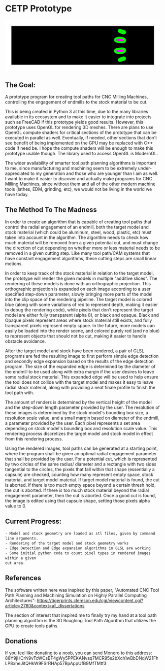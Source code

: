 # CETP Prototype

 ![A Jowwi, a raptor-like creature, by DarkEdgeTV, model made by me.](./exampleImages/jowwi_example_render.gif "Additive slices of a sculpted 3D model.")

## The Goal:
A prototype program for creating tool paths for CNC Milling Machines,
controlling the engagement of endmills to the stock material to be cut. 

This is being created in Python 3 at this time, due to the many libraries
available in its ecosystem and to make it easier to integrate into projects such
as FreeCAD if this prototype yields good results. However, this prototype uses
OpenGL for rendering 3D meshes. There are plans to use OpenGL compute shaders
for critical sections of the prototype that can be executed in parallel as well.
Eventually, if needed, other sections that don't see benefit of being
implemented on the GPU may be replaced with C++ code if need be. I hope the
compute shaders will be enough to make this prototype usable though. The library
used to access OpenGL is ModernGL.

The wider availability of smarter tool path planning algorithms is important to
me, since manufacturing and machining seem to be extremely under-appreciated to
my generation and those who are younger than I am as well. I want to make it
easier to discover and actually make programs for CNC Milling Machines, since
without them and all of the other modern machine tools (lathes, EDM, grinding,
etc), we would not be living in the world we have today.

## The Method To The Madness

In order to create an algorithm that is capable of creating tool paths that
control the radial engagement of an endmill, both the target model and stock
material (which could be aluminum, steel, wood, plastic, etc) must taken into
account in the algorithm. The algorithm needs to check how much material will be
removed from a given potential cut, and must change the direction of cut
depending on whether more or less material needs to be removed in a given
cutting step. Like many tool path/CAM systems that have constant engagement
algorithms, these cutting steps are small linear motions.

In order to keep track of the stock material in relation to the target model,
the prototype will render the given models in multiple "additive slices". The
rendering of these models is done with an orthographic projection. This
orthographic projection is expanded on each image according to a user specified
step-down parameter, slowly bringing more parts of the model into the clip space
of the rendering pipeline.  The target model is colored blue (along with some
variations of red to represent depth, making it easier to debug the rendering
code), while pixels that don't represent the target model are either fully
transparent (alpha 0), or black and opaque. Black and Opaque pixels represent
areas where stock material still exists, and fully transparent pixels represent
empty space. In the future, more models can easily be loaded into the render
scene, and colored purely red (and no blue) to represent objects that should not
be cut, making it easier to handle obstacle avoidance.

After the target model and stock have been rendered, a pair of GLSL programs are
fed the resulting image to first perform simple edge detection and secondly edge
expansion based on the results of the edge detection program. The size of the
expanded edge is determined by the diameter of the endmill to be used along with
extra margin if the user desires to leave some radial stock material. This
expanded edge will be used to help ensure the tool does not collide with the
target model and makes it easy to leave radial stock material, along with
providing a neat finale profile to finish the tool path with.

The amount of renders is determined by the vertical height of the model and the
step-down length parameter provided by the user. The resolution of these images
is determined by the stock model's bounding box size, a resolution scale value,
and a small margin based on diameter of the endmill, a parameter provided by the
user. Each pixel represents a set area depending on stock model's bounding box
and resolution scale value. This rendering process discretizes the target model
and stock model in effect from this rendering process.

Using the rendered images, tool paths can be generated at a starting point,
where the program shall be given an optimal radial engagement parameter that
shall be provided by the user. For a potential cut, which is represented by two
circles of the same radius/ diameter and a rectangle with two sides tangential
to the circles, the pixels that fall within that shape (essentially a capsule)
are checked, counting how many represent empty space, stock material, and target
model material. If target model material is found, the cut is aborted. If there
is too much empty space beyond a certain thresh hold, the cut is aborted. If
there is too much stock material beyond the radial engagement parameter, then
the cut is aborted. Once a good cut is found, the image is edited using that
capsule shape, setting those pixels alpha value to 0.

## Current Progress:

    - Model and stock geometry are loaded as stl files, given by command line arguments.
    - Rendering of the target model and stock geometry works
    - Edge Detection and Edge expansion algorithms in GLSL are working
    - Some initial python code to count pixel types in rendered images within a given
    cut area.
    
## References

The software written here was inspired by this paper,
"Automated CNC Tool Path Planning and Machining Simulation on 
Highly Parallel Computing Architectures": https://tigerprints.clemson.edu/cgi/viewcontent.cgi?article=2780&context=all_dissertations

The section of interest that inspired me to finally try my hand
at a tool path planning algorithm is the 3D Roughing Tool Path
Algorithm that utilizes the GPU to create tools paths.

## Donations

If you feel like donating to a noob, you can send Monero to this address:
88Y9jHCrN9vTcWCsBF4gWy5PPEKANvsq7MCR95s2bXch1wBbDNqW21FhLP8xheJitQHkW9FSrRHAp57BpAppUfB9MfTMtf3

